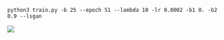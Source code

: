 ```shell script
python3 train.py -b 25 --epoch 51 --lambda 10 -lr 0.0002 -b1 0. -b2 0.9 --lsgan
```

![](demo/)